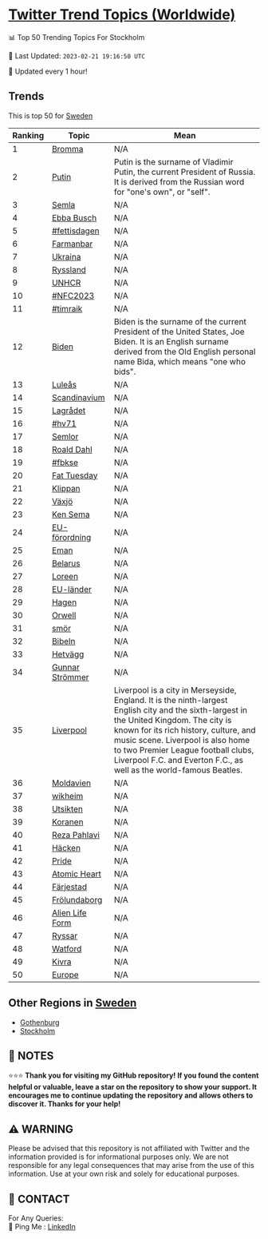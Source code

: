 [Twitter Trend Topics (Worldwide)](https://github.com/ErcinDedeoglu/Twitter-Trend-Topics)
==========


📊 Top 50 Trending Topics For Stockholm

📆 Last Updated: `2023-02-21 19:16:50 UTC`

🔧 Updated every 1 hour!


## Trends

This is top 50 for [Sweden](</Sweden>)

| Ranking | Topic | Mean |
| ------- | ------------ | ------------ |
| 1 | [Bromma](http://twitter.com/search?q=Bromma) | N/A |
| 2 | [Putin](http://twitter.com/search?q=Putin) | Putin is the surname of Vladimir Putin, the current President of Russia. It is derived from the Russian word for "one's own", or "self". |
| 3 | [Semla](http://twitter.com/search?q=Semla) | N/A |
| 4 | [Ebba Busch](http://twitter.com/search?q=Ebba+Busch) | N/A |
| 5 | [#fettisdagen](http://twitter.com/search?q=%23fettisdagen) | N/A |
| 6 | [Farmanbar](http://twitter.com/search?q=Farmanbar) | N/A |
| 7 | [Ukraina](http://twitter.com/search?q=Ukraina) | N/A |
| 8 | [Ryssland](http://twitter.com/search?q=Ryssland) | N/A |
| 9 | [UNHCR](http://twitter.com/search?q=UNHCR) | N/A |
| 10 | [#NFC2023](http://twitter.com/search?q=%23NFC2023) | N/A |
| 11 | [#timraik](http://twitter.com/search?q=%23timraik) | N/A |
| 12 | [Biden](http://twitter.com/search?q=Biden) | Biden is the surname of the current President of the United States, Joe Biden. It is an English surname derived from the Old English personal name Bida, which means "one who bids". |
| 13 | [Luleås](http://twitter.com/search?q=Lule%c3%a5s) | N/A |
| 14 | [Scandinavium](http://twitter.com/search?q=Scandinavium) | N/A |
| 15 | [Lagrådet](http://twitter.com/search?q=Lagr%c3%a5det) | N/A |
| 16 | [#hv71](http://twitter.com/search?q=%23hv71) | N/A |
| 17 | [Semlor](http://twitter.com/search?q=Semlor) | N/A |
| 18 | [Roald Dahl](http://twitter.com/search?q=Roald+Dahl) | N/A |
| 19 | [#fbkse](http://twitter.com/search?q=%23fbkse) | N/A |
| 20 | [Fat Tuesday](http://twitter.com/search?q=Fat+Tuesday) | N/A |
| 21 | [Klippan](http://twitter.com/search?q=Klippan) | N/A |
| 22 | [Växjö](http://twitter.com/search?q=V%c3%a4xj%c3%b6) | N/A |
| 23 | [Ken Sema](http://twitter.com/search?q=Ken+Sema) | N/A |
| 24 | [EU-förordning](http://twitter.com/search?q=EU-f%c3%b6rordning) | N/A |
| 25 | [Eman](http://twitter.com/search?q=Eman) | N/A |
| 26 | [Belarus](http://twitter.com/search?q=Belarus) | N/A |
| 27 | [Loreen](http://twitter.com/search?q=Loreen) | N/A |
| 28 | [EU-länder](http://twitter.com/search?q=EU-l%c3%a4nder) | N/A |
| 29 | [Hagen](http://twitter.com/search?q=Hagen) | N/A |
| 30 | [Orwell](http://twitter.com/search?q=Orwell) | N/A |
| 31 | [smör](http://twitter.com/search?q=sm%c3%b6r) | N/A |
| 32 | [Bibeln](http://twitter.com/search?q=Bibeln) | N/A |
| 33 | [Hetvägg](http://twitter.com/search?q=Hetv%c3%a4gg) | N/A |
| 34 | [Gunnar Strömmer](http://twitter.com/search?q=Gunnar+Str%c3%b6mmer) | N/A |
| 35 | [Liverpool](http://twitter.com/search?q=Liverpool) | Liverpool is a city in Merseyside, England. It is the ninth-largest English city and the sixth-largest in the United Kingdom. The city is known for its rich history, culture, and music scene. Liverpool is also home to two Premier League football clubs, Liverpool F.C. and Everton F.C., as well as the world-famous Beatles. |
| 36 | [Moldavien](http://twitter.com/search?q=Moldavien) | N/A |
| 37 | [wikheim](http://twitter.com/search?q=wikheim) | N/A |
| 38 | [Utsikten](http://twitter.com/search?q=Utsikten) | N/A |
| 39 | [Koranen](http://twitter.com/search?q=Koranen) | N/A |
| 40 | [Reza Pahlavi](http://twitter.com/search?q=Reza+Pahlavi) | N/A |
| 41 | [Häcken](http://twitter.com/search?q=H%c3%a4cken) | N/A |
| 42 | [Pride](http://twitter.com/search?q=Pride) | N/A |
| 43 | [Atomic Heart](http://twitter.com/search?q=Atomic+Heart) | N/A |
| 44 | [Färjestad](http://twitter.com/search?q=F%c3%a4rjestad) | N/A |
| 45 | [Frölundaborg](http://twitter.com/search?q=Fr%c3%b6lundaborg) | N/A |
| 46 | [Alien Life Form](http://twitter.com/search?q=Alien+Life+Form) | N/A |
| 47 | [Ryssar](http://twitter.com/search?q=Ryssar) | N/A |
| 48 | [Watford](http://twitter.com/search?q=Watford) | N/A |
| 49 | [Kivra](http://twitter.com/search?q=Kivra) | N/A |
| 50 | [Europe](http://twitter.com/search?q=Europe) | N/A |



## Other Regions in [Sweden](</Sweden>)

* [Gothenburg](</Sweden/Gothenburg.md>)
* [Stockholm](</Sweden/Stockholm.md>)



## 📝 NOTES

⭐⭐⭐ **Thank you for visiting my GitHub repository! If you found the content helpful or valuable, leave a star on the repository to show your support. It encourages me to continue updating the repository and allows others to discover it. Thanks for your help!**


## ⚠️ WARNING

Please be advised that this repository is not affiliated with Twitter and the information provided is for informational purposes only. We are not responsible for any legal consequences that may arise from the use of this information. Use at your own risk and solely for educational purposes.


## 📨 CONTACT

 For Any Queries:  
            🏓 Ping Me : [LinkedIn](https://www.linkedin.com/in/ercindedeoglu/)
